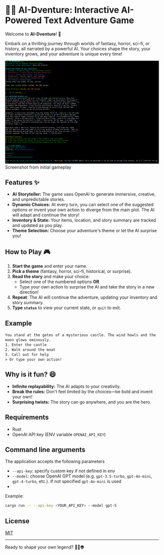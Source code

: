 # 🧙‍♂️ AI-Dventure: Interactive AI-Powered Text Adventure Game

Welcome to **AI-Dventure**! 🚀

Embark on a thrilling journey through worlds of fantasy, horror, sci-fi, or history, all narrated by a powerful AI. Your choices shape the story, your inventory grows, and your adventure is unique every time!

![Example](screenshot.png)
Screenshot from initial gameplay

## Features ✨
- **AI Storyteller:** The game uses OpenAI to generate immersive, creative, and unpredictable stories.
- **Dynamic Choices:** At every turn, you can select one of the suggested options or invent your own action to diverge from the main plot. The AI will adapt and continue the story!
- **Inventory & State:** Your items, location, and story summary are tracked and updated as you play.
- **Theme Selection:** Choose your adventure's theme or let the AI surprise you!

## How to Play 🎮
1. **Start the game** and enter your name.
2. **Pick a theme** (fantasy, horror, sci-fi, historical, or surprise).
3. **Read the story** and make your choice:
   - Select one of the numbered options **OR**
   - Type your own action to surprise the AI and take the story in a new direction!
4. **Repeat**: The AI will continue the adventure, updating your inventory and story summary.
5. **Type `status`** to view your current state, or `quit` to exit.





## Example
```
You stand at the gates of a mysterious castle. The wind howls and the moon glows ominously.
1. Enter the castle
2. Walk around the moat
3. Call out for help
> Or type your own action!
```

## Why is it fun? 😄
- **Infinite replayability:** The AI adapts to your creativity.
- **Break the rules:** Don't feel limited by the choices—be bold and invent your own!
- **Surprising twists:** The story can go anywhere, and you are the hero.

## Requirements
- Rust
- OpenAI API key (ENV variable `OPENAI_API_KEY`)

## Command line arguments
The application accepts the following parameters
- `--api-key`: specify custom key if not defined in env
- `--model`: choose OpenAI GPT model (e.g. `gpt-3.5-turbo`, `gpt-4o-mini`, `gpt-4-turbo`, etc.). If not specified `gpt-4o-mini` is used
- 
Example:
```bash
cargo run -- --api-key <YOUR_API_KEY> --model gpt-5
```

## License
[*MIT*](LICENSE)

---
Ready to shape your own legend? 🏰🦄👽
